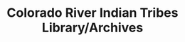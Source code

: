 ---
layout: repo
title: "Colorado River Indian Tribes Library/Archives"
id: 13188
permalink: repos/13188/
---